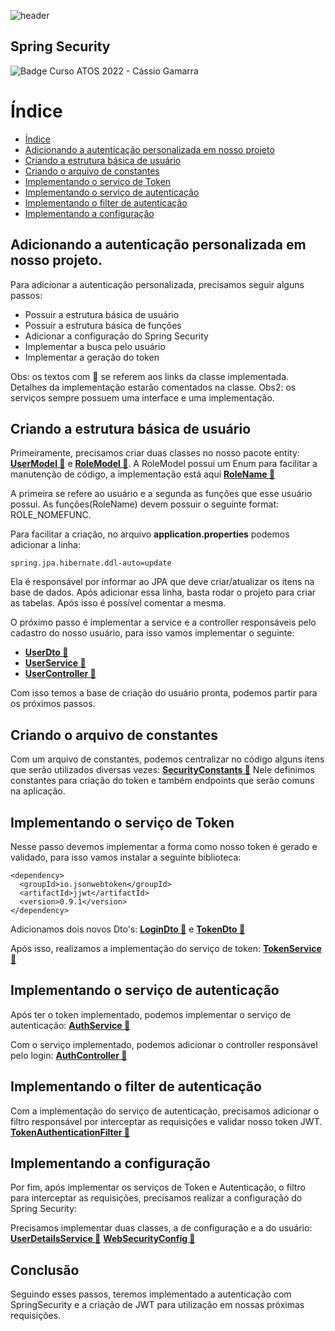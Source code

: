 ![header](https://user-images.githubusercontent.com/116769226/202857262-256420a0-1ec0-4fa7-8962-f1ffac12cc3b.png)
## Spring Security
![Badge Curso ATOS 2022 - Cássio Gamarra](https://img.shields.io/badge/Curso%20ATOS%202022-C%C3%A1ssio%20Gamarra-blue)

# Índice 

* [Índice](#índice)
* [Adicionando a autenticação personalizada em nosso projeto](#adicionando-a-autenticação-personalizada-em-nosso-projeto)
* [Criando a estrutura básica de usuário](#criando-a-estrutura-básica-de-usuário)
* [Criando o arquivo de constantes](#criando-o-arquivo-de-constantes)
* [Implementando o serviço de Token](#implementando-o-serviço-de-token)
* [Implementando o serviço de autenticação](#implementando-o-serviço-de-autenticação)
* [Implementando o filter de autenticação](#implementando-o-filter-de-autenticação)
* [Implementando a configuração](#implementando-a-configuração)

## Adicionando a autenticação personalizada em nosso projeto.
Para adicionar a autenticação personalizada, precisamos seguir alguns passos:
- Possuir a estrutura básica de usuário
- Possuir a estrutura básica de funções
- Adicionar a configuração do Spring Security
- Implementar a busca pelo usuário 
- Implementar a geração do token

Obs: os textos com 🔗 se referem aos links da classe implementada. Detalhes da implementação estarão comentados na classe.
Obs2: os serviços sempre possuem uma interface e uma implementação.

## Criando a estrutura básica de usuário 

Primeiramente, precisamos criar duas classes no nosso pacote entity: [**UserModel 🔗**](https://github.com/cassiogamarra-ufn/spring-security/blob/main/bookstore/src/main/java/atos/academiajava/bookstore/entity/UserModel.java) e [**RoleModel 🔗**](https://github.com/cassiogamarra-ufn/spring-security/blob/main/bookstore/src/main/java/atos/academiajava/bookstore/entity/RoleModel.java). A RoleModel possui um Enum para facilitar a manutenção de código, a implementação está aqui [**RoleName 🔗**](https://github.com/cassiogamarra-ufn/spring-security/blob/main/bookstore/src/main/java/atos/academiajava/bookstore/enums/RoleName.java)

A primeira se refere ao usuário e a segunda as funções que esse usuário possui. As funções(RoleName) devem possuir o seguinte format: ROLE_NOMEFUNC.

Para facilitar a criação, no arquivo **application.properties** podemos adicionar a linha:
```
spring.jpa.hibernate.ddl-auto=update
```
Ela é responsável por informar ao JPA que deve criar/atualizar os itens na base de dados. Após adicionar essa linha, basta rodar o projeto para criar as tabelas. Após isso é possível comentar a mesma.

O próximo passo é implementar a service e a controller responsáveis pelo cadastro do nosso usuário, para isso vamos implementar o seguinte:
- [**UserDto 🔗**](https://github.com/cassiogamarra-ufn/spring-security/blob/main/bookstore/src/main/java/atos/academiajava/bookstore/dto/UserDto.java)
- [**UserService 🔗**](https://github.com/cassiogamarra-ufn/spring-security/tree/main/bookstore/src/main/java/atos/academiajava/bookstore/service/user)
- [**UserController 🔗**](https://github.com/cassiogamarra-ufn/spring-security/blob/main/bookstore/src/main/java/atos/academiajava/bookstore/controller/UserController.java)

Com isso temos a base de criação do usuário pronta, podemos partir para os próximos passos.

## Criando o arquivo de constantes
Com um arquivo de constantes, podemos centralizar no código alguns itens que serão utilizados diversas vezes: [**SecurityConstants 🔗**](https://github.com/cassiogamarra-ufn/spring-security/blob/main/bookstore/src/main/java/atos/academiajava/bookstore/common/SecurityConstants.java)
Nele definimos constantes para criação do token e também endpoints que serão comuns na aplicação.

## Implementando o serviço de Token
Nesse passo devemos implementar a forma como nosso token é gerado e validado, para isso vamos instalar a seguinte biblioteca:

```
<dependency>
  <groupId>io.jsonwebtoken</groupId>
  <artifactId>jjwt</artifactId>
  <version>0.9.1</version>
</dependency>
```
Adicionamos dois novos Dto's: [**LoginDto 🔗**](https://github.com/cassiogamarra-ufn/spring-security/blob/main/bookstore/src/main/java/atos/academiajava/bookstore/dto/LoginDto.java) e [**TokenDto 🔗**](https://github.com/cassiogamarra-ufn/spring-security/blob/main/bookstore/src/main/java/atos/academiajava/bookstore/dto/TokenDto.java)

Após isso, realizamos a implementação do serviço de token: [**TokenService 🔗**](https://github.com/cassiogamarra-ufn/spring-security/tree/main/bookstore/src/main/java/atos/academiajava/bookstore/service/token) 

## Implementando o serviço de autenticação
Após ter o token implementado, podemos implementar o serviço de autenticação: [**AuthService 🔗**](https://github.com/cassiogamarra-ufn/spring-security/tree/main/bookstore/src/main/java/atos/academiajava/bookstore/service/auth)

Com o serviço implementado, podemos adicionar o controller responsável pelo login: [**AuthController 🔗**](https://github.com/cassiogamarra-ufn/spring-security/blob/main/bookstore/src/main/java/atos/academiajava/bookstore/controller/AuthController.java)

## Implementando o filter de autenticação
Com a implementação do serviço de autenticação, precisamos adicionar o filtro responsável por interceptar as requisições e validar nosso token JWT.
[**TokenAuthenticationFilter 🔗**](https://github.com/cassiogamarra-ufn/spring-security/blob/main/bookstore/src/main/java/atos/academiajava/bookstore/filter/TokenAuthenticationFilter.java)

## Implementando a configuração
Por fim, após implementar os serviços de Token e Autenticação, o filtro para interceptar as requisições, precisamos realizar a configuração do Spring Security:

Precisamos implementar duas classes, a de configuração e a do usuário: 
[**UserDetailsService 🔗**](https://github.com/cassiogamarra-ufn/spring-security/blob/main/bookstore/src/main/java/atos/academiajava/bookstore/config/security/UserDetailServiceImpl.java)
[**WebSecurityConfig 🔗**](https://github.com/cassiogamarra-ufn/spring-security/blob/main/bookstore/src/main/java/atos/academiajava/bookstore/config/security/WebSecurityConfig.java)

## Conclusão
Seguindo esses passos, teremos implementado a autenticação com SpringSecurity e a criação de JWT para utilização em nossas próximas requisições.

